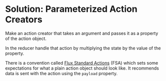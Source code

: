 # Solution: Parameterized Action Creators

Make an action creator that takes an argument and passes it as a property of the action object.

In the reducer handle that action by multiplying the state by the value of the property.

There is a convention called [Flux Standard Actions](https://github.com/acdlite/flux-standard-action) (FSA) which sets some expectations for what a plain action object should look like. It recommends data is sent with the action using the `payload` property.
